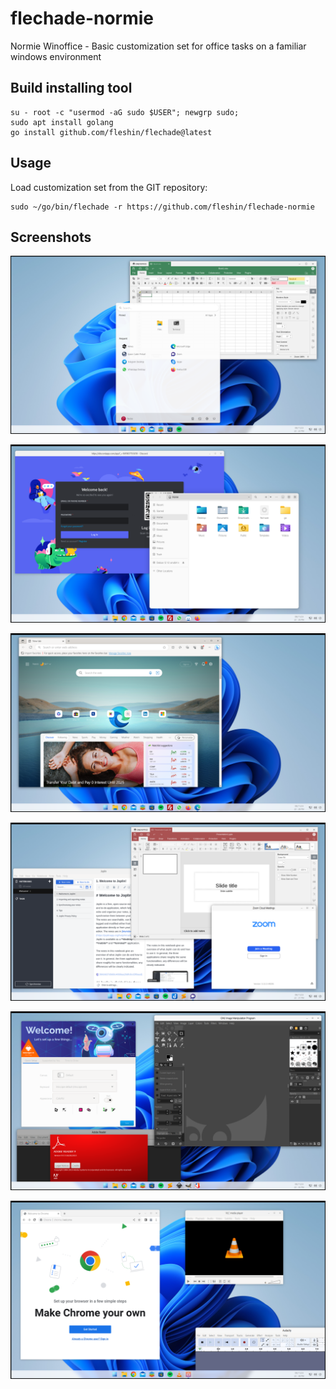 # flechade-normie
Normie Winoffice - Basic customization set for office tasks on a familiar windows environment

## Build installing tool

```
su - root -c "usermod -aG sudo $USER"; newgrp sudo;
sudo apt install golang
go install github.com/fleshin/flechade@latest
```

## Usage
Load customization set from the GIT repository:
```
sudo ~/go/bin/flechade -r https://github.com/fleshin/flechade-normie
```

## Screenshots 

<p align="center"> <img src="https://raw.githubusercontent.com/fleshin/fleshin/master/nw1.png"/> </p>

<p align="center"> <img src="https://raw.githubusercontent.com/fleshin/fleshin/master/nw2.png"/> </p>

<p align="center"> <img src="https://raw.githubusercontent.com/fleshin/fleshin/master/nw3.png"/> </p>

<p align="center"> <img src="https://raw.githubusercontent.com/fleshin/fleshin/master/nw4.png"/> </p>

<p align="center"> <img src="https://raw.githubusercontent.com/fleshin/fleshin/master/nw5.png"/> </p>

<p align="center"> <img src="https://raw.githubusercontent.com/fleshin/fleshin/master/nw6.png"/> </p>